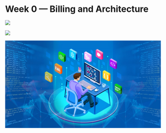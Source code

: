 # Week 0 — Billing and Architecture

![](https://pandao.github.io/editor.md/images/logos/editormd-logo-180x180.png)

![](https://lucid.app/lucidchart/9976aa80-82e1-4c4b-8740-abcb62d1e1f2/edit?viewport_loc=-198%2C-120%2C1664%2C876%2C0_0&invitationId=inv_c19e2de0-4fb7-43aa-9297-f757a0dd3cbf)

![Cruddur Graphic](/_docs/assets/devops.jpg)
